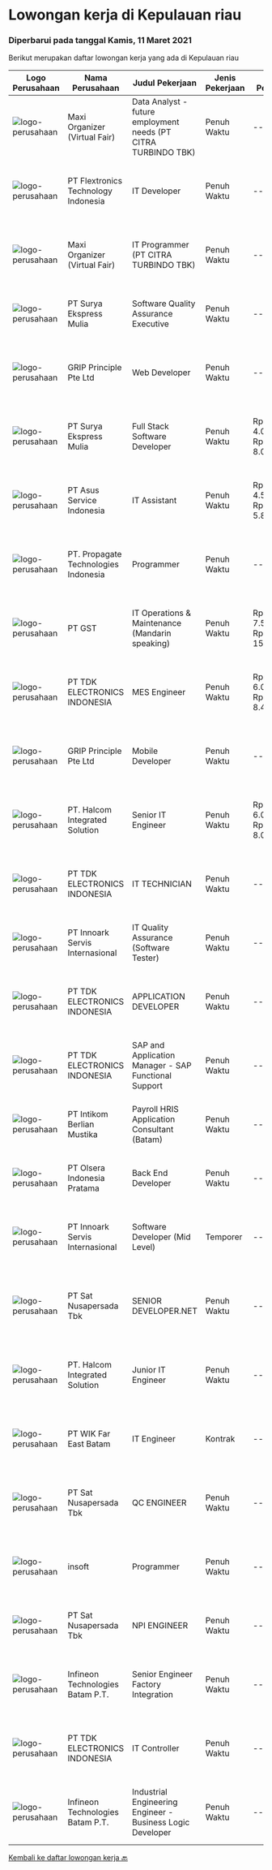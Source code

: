 
  # Lowongan kerja di Kepulauan riau

  ### Diperbarui pada tanggal Kamis, 11 Maret 2021

  Berikut merupakan daftar lowongan kerja yang ada di Kepulauan riau

  |Logo Perusahaan | Nama Perusahaan | Judul Pekerjaan | Jenis Pekerjaan | Gaji Pekerjaan | Lokasi | Deskripsi | Tanggal diunggah | Pranala |
  | -------------- | --------------- | --------------- | --------- | --------- | -------------- | ------- | ----------- | ----------- |
  |![logo-perusahaan](https://us.123rf.com/450wm/pavelstasevich/pavelstasevich1811/pavelstasevich181101027/112815900-stock-vector-no-image-available-icon-flat-vector.jpg?ver=6)|Maxi Organizer (Virtual Fair)|Data Analyst - future employment needs (PT CITRA TURBINDO TBK)|Penuh Waktu|---|Batam|Job Description:  Gathering all details related to internal factors: people competence, workload, working stations, job description, successors,...|Rabu, 10 Maret 2021|https://www.jobstreet.co.id/id/job/data-analyst-future-employment-needs-pt-citra-turbindo-tbk-3478135?token=0~4c9c7f66-80a6-43f0-953b-21eadfd0702b&sectionRank=1&jobId=jobstreet-id-job-3478135|
|![logo-perusahaan](https://image-service-cdn.seek.com.au/a2d2e4f9664dcaaa1f379292808cfa099f9db547/ee4dce1061f3f616224767ad58cb2fc751b8d2dc)|PT Flextronics Technology Indonesia|IT Developer|Penuh Waktu|---|Kepulauan Riau|The IT Developer will be based in Batam, Indonesia. Mainly responsible for the analysis, design, development, testing and implementation of company's...|Rabu, 10 Maret 2021|https://www.jobstreet.co.id/id/job/it-developer-3478516?token=0~4c9c7f66-80a6-43f0-953b-21eadfd0702b&sectionRank=2&jobId=jobstreet-id-job-3478516|
|![logo-perusahaan](https://us.123rf.com/450wm/pavelstasevich/pavelstasevich1811/pavelstasevich181101027/112815900-stock-vector-no-image-available-icon-flat-vector.jpg?ver=6)|Maxi Organizer (Virtual Fair)|IT Programmer (PT CITRA TURBINDO TBK)|Penuh Waktu|---|Batam|Job Description:  Perform the jobs design and develop software and computer systems, and implementing designs by writing computer programs. ...|Rabu, 10 Maret 2021|https://www.jobstreet.co.id/id/job/it-programmer-pt-citra-turbindo-tbk-3478139?token=0~4c9c7f66-80a6-43f0-953b-21eadfd0702b&sectionRank=3&jobId=jobstreet-id-job-3478139|
|![logo-perusahaan](https://us.123rf.com/450wm/pavelstasevich/pavelstasevich1811/pavelstasevich181101027/112815900-stock-vector-no-image-available-icon-flat-vector.jpg?ver=6)|PT Surya Ekspress Mulia|Software Quality Assurance Executive|Penuh Waktu|---|Kepulauan Riau|Responsibilities: Review and update functional and design requirements and use cases Backend database testing in including validating stored...|Senin, 08 Maret 2021|https://www.jobstreet.co.id/id/job/software-quality-assurance-executive-3476147?token=0~4c9c7f66-80a6-43f0-953b-21eadfd0702b&sectionRank=4&jobId=jobstreet-id-job-3476147|
|![logo-perusahaan](https://image-service-cdn.seek.com.au/db7c2c9e625e61146670882a0e1dcf442b8f74a8/ee4dce1061f3f616224767ad58cb2fc751b8d2dc)|GRIP Principle Pte Ltd|Web Developer|Penuh Waktu|---|Batam|WHAT YOU WILL LEARN Strengthen your full-stack programming skills You'll learn how to write clean code by adhering to our programming best practices...|Selasa, 09 Maret 2021|https://www.jobstreet.co.id/id/job/web-developer-3464107?token=0~4c9c7f66-80a6-43f0-953b-21eadfd0702b&sectionRank=5&jobId=jobstreet-id-job-3464107|
|![logo-perusahaan](https://us.123rf.com/450wm/pavelstasevich/pavelstasevich1811/pavelstasevich181101027/112815900-stock-vector-no-image-available-icon-flat-vector.jpg?ver=6)|PT Surya Ekspress Mulia|Full Stack Software Developer|Penuh Waktu|Rp. 4.000.000-Rp. 8.000.000|Kepulauan Riau|Responsibilities: As part of our growing software development team in Indonesia, you will be primarily involved in: Development of web applications...|Senin, 08 Maret 2021|https://www.jobstreet.co.id/id/job/full-stack-software-developer-3476150?token=0~4c9c7f66-80a6-43f0-953b-21eadfd0702b&sectionRank=6&jobId=jobstreet-id-job-3476150|
|![logo-perusahaan](https://image-service-cdn.seek.com.au/94e9e810cad51631a0d1c8798f92e46be5047162/ee4dce1061f3f616224767ad58cb2fc751b8d2dc)|PT Asus Service Indonesia|IT Assistant|Penuh Waktu|Rp. 4.500.000-Rp. 5.850.000|Batam|Candidate must possess at least Bachelor's Degree in Computer Science/Information Technology or equivalent. Required language(s): Bahasa Indonesia,...|Jumat, 05 Maret 2021|https://www.jobstreet.co.id/id/job/it-assistant-3474642?token=0~4c9c7f66-80a6-43f0-953b-21eadfd0702b&sectionRank=7&jobId=jobstreet-id-job-3474642|
|![logo-perusahaan](https://us.123rf.com/450wm/pavelstasevich/pavelstasevich1811/pavelstasevich181101027/112815900-stock-vector-no-image-available-icon-flat-vector.jpg?ver=6)|PT. Propagate Technologies Indonesia|Programmer|Penuh Waktu|---|Batam|Candidate must possess at least Bachelor's Degree in Computer Science/Information Technology or equivalent. At least 2 Year(s) of working experience...|Jumat, 05 Maret 2021|https://www.jobstreet.co.id/id/job/programmer-3466629?token=0~4c9c7f66-80a6-43f0-953b-21eadfd0702b&sectionRank=8&jobId=jobstreet-id-job-3466629|
|![logo-perusahaan](https://us.123rf.com/450wm/pavelstasevich/pavelstasevich1811/pavelstasevich181101027/112815900-stock-vector-no-image-available-icon-flat-vector.jpg?ver=6)|PT GST|IT Operations & Maintenance (Mandarin speaking)|Penuh Waktu|Rp. 7.500.000-Rp. 15.000.000|Kepulauan Riau|Installation/ Configuration/ Troubleshoot Fiber Optic, Routers, Switches and other devices Familiar with Networking System, comfortable with Server...|Sabtu, 06 Maret 2021|https://www.jobstreet.co.id/id/job/it-operations-maintenance-mandarin-speaking-3475210?token=0~4c9c7f66-80a6-43f0-953b-21eadfd0702b&sectionRank=9&jobId=jobstreet-id-job-3475210|
|![logo-perusahaan](https://image-service-cdn.seek.com.au/06fc1b1a35685ed89d33f0bae42945089dafdcbc/ee4dce1061f3f616224767ad58cb2fc751b8d2dc)|PT TDK ELECTRONICS INDONESIA|MES Engineer|Penuh Waktu|Rp. 6.000.000-Rp. 8.400.000|Batam|Perform business process analysis – elaborate strategies and plans for product implementation Understand the specific customer requirements and map...|Kamis, 04 Maret 2021|https://www.jobstreet.co.id/id/job/mes-engineer-3473813?token=0~4c9c7f66-80a6-43f0-953b-21eadfd0702b&sectionRank=10&jobId=jobstreet-id-job-3473813|
|![logo-perusahaan](https://image-service-cdn.seek.com.au/db7c2c9e625e61146670882a0e1dcf442b8f74a8/ee4dce1061f3f616224767ad58cb2fc751b8d2dc)|GRIP Principle Pte Ltd|Mobile Developer|Penuh Waktu|---|Batam|WHAT YOU WILL LEARN Strengthen your full-stack programming skills You'll learn how to write clean code by adhering to our programming best practices...|Jumat, 05 Maret 2021|https://www.jobstreet.co.id/id/job/mobile-developer-3466232?token=0~4c9c7f66-80a6-43f0-953b-21eadfd0702b&sectionRank=11&jobId=jobstreet-id-job-3466232|
|![logo-perusahaan](https://image-service-cdn.seek.com.au/cf93e0df58c6f24c6c031b48235e26428c6b47d1/ee4dce1061f3f616224767ad58cb2fc751b8d2dc)|PT. Halcom Integrated Solution|Senior IT Engineer|Penuh Waktu|Rp. 6.000.000-Rp. 8.000.000|Batam|Tanggung Jawab : Membuat proposal solusi untuk kebutuhan IT di customer Melakukan implementasi project-based IT di customer Melakukan demo produk /...|Jumat, 05 Maret 2021|https://www.jobstreet.co.id/id/job/senior-it-engineer-3466767?token=0~4c9c7f66-80a6-43f0-953b-21eadfd0702b&sectionRank=12&jobId=jobstreet-id-job-3466767|
|![logo-perusahaan](https://image-service-cdn.seek.com.au/06fc1b1a35685ed89d33f0bae42945089dafdcbc/ee4dce1061f3f616224767ad58cb2fc751b8d2dc)|PT TDK ELECTRONICS INDONESIA|IT TECHNICIAN|Penuh Waktu|---|Batam|Responsibilities: Maintenance of computer hardware and accessories Deployment of Operating Systems as well as and software applications Computer...|Kamis, 04 Maret 2021|https://www.jobstreet.co.id/id/job/it-technician-3473783?token=0~4c9c7f66-80a6-43f0-953b-21eadfd0702b&sectionRank=13&jobId=jobstreet-id-job-3473783|
|![logo-perusahaan](https://image-service-cdn.seek.com.au/42fbf21ac6c754ae349c9ad8b5492f5e88d4f2e7/ee4dce1061f3f616224767ad58cb2fc751b8d2dc)|PT Innoark Servis Internasional|IT Quality Assurance (Software Tester)|Penuh Waktu|---|Batam|This position will only for a short term, contract for 6 months Candidate must possess at least Bachelor's Degree in Computer Science/Information...|Rabu, 03 Maret 2021|https://www.jobstreet.co.id/id/job/it-quality-assurance-software-tester-3472501?token=0~4c9c7f66-80a6-43f0-953b-21eadfd0702b&sectionRank=14&jobId=jobstreet-id-job-3472501|
|![logo-perusahaan](https://image-service-cdn.seek.com.au/06fc1b1a35685ed89d33f0bae42945089dafdcbc/ee4dce1061f3f616224767ad58cb2fc751b8d2dc)|PT TDK ELECTRONICS INDONESIA|APPLICATION DEVELOPER|Penuh Waktu|---|Batam|Development of software applications utilizing project management best practices. Implementation of processes design in application with reference to...|Kamis, 04 Maret 2021|https://www.jobstreet.co.id/id/job/application-developer-3473774?token=0~4c9c7f66-80a6-43f0-953b-21eadfd0702b&sectionRank=15&jobId=jobstreet-id-job-3473774|
|![logo-perusahaan](https://image-service-cdn.seek.com.au/06fc1b1a35685ed89d33f0bae42945089dafdcbc/ee4dce1061f3f616224767ad58cb2fc751b8d2dc)|PT TDK ELECTRONICS INDONESIA|SAP and Application Manager - SAP Functional Support|Penuh Waktu|---|Batam|Responsibilities: Project roll out support for software development and global system changes. Propose and implement process improvement and...|Kamis, 04 Maret 2021|https://www.jobstreet.co.id/id/job/sap-and-application-manager-sap-functional-support-3473801?token=0~4c9c7f66-80a6-43f0-953b-21eadfd0702b&sectionRank=16&jobId=jobstreet-id-job-3473801|
|![logo-perusahaan](https://image-service-cdn.seek.com.au/b347a5db7bae44fc4f1840dce250ff7e192c56cb/ee4dce1061f3f616224767ad58cb2fc751b8d2dc)|PT Intikom Berlian Mustika|Payroll HRIS Application Consultant (Batam)|Penuh Waktu|---|Batam|Requirements: Bachelor Degree / Master Degree in Accounting / Management / Finance / Industrial Engineering / System Information / SDM or other...|Rabu, 03 Maret 2021|https://www.jobstreet.co.id/id/job/payroll-hris-application-consultant-batam-3472768?token=0~4c9c7f66-80a6-43f0-953b-21eadfd0702b&sectionRank=17&jobId=jobstreet-id-job-3472768|
|![logo-perusahaan](https://image-service-cdn.seek.com.au/2f0e75280d5afde20d4738d24fb9f8ccf242d1dd/ee4dce1061f3f616224767ad58cb2fc751b8d2dc)|PT Olsera Indonesia Pratama|Back End Developer|Penuh Waktu|---|Batam|Responsibilities: Development in an AGILE environment Create good product with accessibility and security compliance Create good product with...|Senin, 01 Maret 2021|https://www.jobstreet.co.id/id/job/back-end-developer-3463323?token=0~4c9c7f66-80a6-43f0-953b-21eadfd0702b&sectionRank=18&jobId=jobstreet-id-job-3463323|
|![logo-perusahaan](https://image-service-cdn.seek.com.au/42fbf21ac6c754ae349c9ad8b5492f5e88d4f2e7/ee4dce1061f3f616224767ad58cb2fc751b8d2dc)|PT Innoark Servis Internasional|Software Developer (Mid Level)|Temporer|---|Batam|This position only for Short-term contract which is six (6) months. Responsibilities: Working on project-based requirements Providing solution for...|Rabu, 03 Maret 2021|https://www.jobstreet.co.id/id/job/software-developer-mid-level-3472493?token=0~4c9c7f66-80a6-43f0-953b-21eadfd0702b&sectionRank=19&jobId=jobstreet-id-job-3472493|
|![logo-perusahaan](https://image-service-cdn.seek.com.au/cdb9ed79cc2a1e8e2728f5f222b6bb14bdb8265e/ee4dce1061f3f616224767ad58cb2fc751b8d2dc)|PT Sat Nusapersada Tbk|SENIOR DEVELOPER.NET|Penuh Waktu|---|Batam|Requirements: University/Diploma degree, majoring in IT/Computer Science; Able to operate Microsoft NET programming (ASP.NET, C#, API), Microsoft SQL...|Rabu, 03 Maret 2021|https://www.jobstreet.co.id/id/job/senior-developer-net-3463701?token=0~4c9c7f66-80a6-43f0-953b-21eadfd0702b&sectionRank=20&jobId=jobstreet-id-job-3463701|
|![logo-perusahaan](https://image-service-cdn.seek.com.au/9a489197ba12362300385f698e34d15c58e3c340/ee4dce1061f3f616224767ad58cb2fc751b8d2dc)|PT. Halcom Integrated Solution|Junior IT Engineer|Penuh Waktu|---|Batam|Tanggung Jawab : Melakukan implementasi project-based (Network / Server ) di customer Mengidentifikasi masalah teknis di customer dan pemecahannya...|Rabu, 24 Februari 2021|https://www.jobstreet.co.id/id/job/junior-it-engineer-3466771?token=0~4c9c7f66-80a6-43f0-953b-21eadfd0702b&sectionRank=21&jobId=jobstreet-id-job-3466771|
|![logo-perusahaan](https://image-service-cdn.seek.com.au/dabe7a184517d15247397fd4b211b01daa5eb07f/ee4dce1061f3f616224767ad58cb2fc751b8d2dc)|PT WIK Far East Batam|IT Engineer|Kontrak|---|Batam|Candidate must possess at least Bachelor's Degree in Engineering (Computer/Telecommunication), Computer Science/Information Technology or equivalent....|Rabu, 24 Februari 2021|https://www.jobstreet.co.id/id/job/it-engineer-3466693?token=0~4c9c7f66-80a6-43f0-953b-21eadfd0702b&sectionRank=22&jobId=jobstreet-id-job-3466693|
|![logo-perusahaan](https://image-service-cdn.seek.com.au/cdb9ed79cc2a1e8e2728f5f222b6bb14bdb8265e/ee4dce1061f3f616224767ad58cb2fc751b8d2dc)|PT Sat Nusapersada Tbk|QC ENGINEER|Penuh Waktu|---|Batam|Job Description: On-site quality management and delivery quality management in the production process of mobile phones and routes Collate quality data...|Senin, 22 Februari 2021|https://www.jobstreet.co.id/id/job/qc-engineer-3463717?token=0~4c9c7f66-80a6-43f0-953b-21eadfd0702b&sectionRank=23&jobId=jobstreet-id-job-3463717|
|![logo-perusahaan](https://image-service-cdn.seek.com.au/66094247a0ae6e5db0e8ba62e7af9ac66dbd2a23/ee4dce1061f3f616224767ad58cb2fc751b8d2dc)|insoft|Programmer|Penuh Waktu|---|Batam|-Pengalaman Minimal 2 Tahun-Mampu bekerja dalam tim-Mampu bekerja dibawah tekanan- Bisa monitoring dan fix Bug-Full time penempatan di Batam-Menguasai...|Kamis, 25 Februari 2021|https://www.jobstreet.co.id/id/job/programmer-3467635?token=0~4c9c7f66-80a6-43f0-953b-21eadfd0702b&sectionRank=24&jobId=jobstreet-id-job-3467635|
|![logo-perusahaan](https://image-service-cdn.seek.com.au/cdb9ed79cc2a1e8e2728f5f222b6bb14bdb8265e/ee4dce1061f3f616224767ad58cb2fc751b8d2dc)|PT Sat Nusapersada Tbk|NPI ENGINEER|Penuh Waktu|---|Batam|Job Description: To lead &amp; drive all NPI activities within the plant Prepare plans for NPI projects, and coordinate with all stakeholders...|Senin, 22 Februari 2021|https://www.jobstreet.co.id/id/job/npi-engineer-3463724?token=0~4c9c7f66-80a6-43f0-953b-21eadfd0702b&sectionRank=25&jobId=jobstreet-id-job-3463724|
|![logo-perusahaan](https://image-service-cdn.seek.com.au/14f42c0280ce1186e0295310777a6ff18d11ed40/ee4dce1061f3f616224767ad58cb2fc751b8d2dc)|Infineon Technologies Batam P.T.|Senior Engineer Factory Integration|Penuh Waktu|---|Batam|Part of your life. Part of tomorrow.We make life easier, safer and greener - with technology that achieves more, consumes less and is accessible to...|Jumat, 19 Februari 2021|https://www.jobstreet.co.id/id/job/senior-engineer-factory-integration-8361290/origin/sg?token=0~4c9c7f66-80a6-43f0-953b-21eadfd0702b&sectionRank=26&jobId=jobstreet-sg-job-8361290|
|![logo-perusahaan](https://image-service-cdn.seek.com.au/06fc1b1a35685ed89d33f0bae42945089dafdcbc/ee4dce1061f3f616224767ad58cb2fc751b8d2dc)|PT TDK ELECTRONICS INDONESIA|IT Controller|Penuh Waktu|---|Batam|Candidate must possess at least Bachelor's Degree in Computer Science/Information Technology or equivalent. ITIL/COBIT, PMP or similar Candidate with...|Senin, 15 Februari 2021|https://www.jobstreet.co.id/id/job/it-controller-3458494?token=0~4c9c7f66-80a6-43f0-953b-21eadfd0702b&sectionRank=27&jobId=jobstreet-id-job-3458494|
|![logo-perusahaan](https://image-service-cdn.seek.com.au/14f42c0280ce1186e0295310777a6ff18d11ed40/ee4dce1061f3f616224767ad58cb2fc751b8d2dc)|Infineon Technologies Batam P.T.|Industrial Engineering Engineer - Business Logic Developer|Penuh Waktu|---|Batam|Part of your life. Part of tomorrow.We make life easier, safer and greener - with technology that achieves more, consumes less and is accessible to...|Jumat, 19 Februari 2021|https://www.jobstreet.co.id/id/job/industrial-engineering-engineer-business-logic-developer-8361249/origin/sg?token=0~4c9c7f66-80a6-43f0-953b-21eadfd0702b&sectionRank=28&jobId=jobstreet-sg-job-8361249|


  [Kembali ke daftar lowongan kerja 🔙](../README.md#daftar-lowongan-kerja)
  